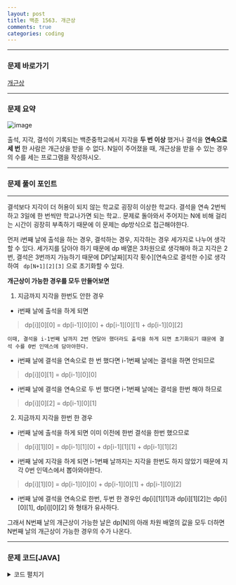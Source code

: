 ```yaml
---
layout: post
title: 백준 1563. 개근상
comments: true 
categories: coding
---
```

- - -
### 문제 바로가기
[개근상](https://www.acmicpc.net/problem/1563)

- - - 
### 문제 요약 
![image](https://user-images.githubusercontent.com/39397110/115118684-65d65200-9fdf-11eb-869f-b518999d05d6.png)

출석, 지각, 결석이 기록되는 백준중학교에서 지각을 **두 번 이상** 했거나 결석을 **연속으로 세 번** 한 사람은 개근상을 받을 수 없다.
N일이 주어졌을 때, 개근상을 받을 수 있는 경우의 수를 세는 프로그램을 작성하시오.

- - -

### 문제 풀이 포인트
- - - 
결석보다 지각이 더 허용이 되지 않는 학교로 굉장히 이상한 학교다. 결석을 연속 2번씩 하고 3일에 한 번씩만 학교나가면 되는 학교..
문제로 돌아와서 주어지는 N에 비해 걸리는 시간이 굉장히 부족하기 때문에 이 문제는 dp방식으로 접근해야한다.

먼저 i번째 날에 출석을 하는 경우, 결석하는 경우, 지각하는 경우 세가지로 나누어 생각할 수 있다.
세가지를 담아야 하기 때문에 dp 배열은 3차원으로 생각해야 하고 지각은 2번, 결석은 3번까지 가능하기 때문에 
DP[날짜][지각 횟수][연속으로 결석한 수]로 생각하여 ``` dp[N+1][2][3]``` 으로 초기화할 수 있다.

**개근상이 가능한 경우를 모두 만들어보면**

1. 지금까지 지각을 한번도 안한 경우

* i번째 날에 출석을 하게 되면
> dp[i][0][0] = dp[i-1][0][0] + dp[i-1][0][1] + dp[i-1][0][2]

    이때, 결석을 i-1번째 날까지 2번 연달아 했더라도 출석을 하게 되면 초기화되기 떄문에 결석 수를 0번 인덱스에 담아야한다.

* i번째 날에 결석을 연속으로 한 번 했다면 i-1번째 날에는 결석을 하면 안되므로
> dp[i][0][1] = dp[i-1][0][0]

* i번째 날에 결석을 연속으로 두 번 했다면 i-1번째 날에는 결석을 한번 해야 하므로
> dp[i][0][2] = dp[i-1][0][1]

2. 지금까지 지각을 한번 한 경우

* i번째 날에 출석을 하게 되면 이미 이전에 한번 결석을 한번 했으므로 
> dp[i][1][0] = dp[i-1][1][0] + dp[i-1][1][1] + dp[i-1][1][2]

* i번째 날에 지각을 하게 되면 i-1번째 날까지는 지각을 한번도 하지 않았기 때문에 지각 0번 인덱스에서 뽑아와야한다.
> dp[i][1][0] = dp[i-1][0][0] + dp[i-1][0][1] + dp[i-1][0][2]

* i번째 날에 결석을 연속으로 한번, 두번 한 경우인 dp[i][1][1]과 dp[i][1][2]는 dp[i][0][1], dp[i][0][2] 와 형태가 유사하다.

그래서 N번째 날의 개근상이 가능한 날은 dp[N]의 아래 차원 배열의 값을 모두 더하면 N번째 날의 개근상이 가능한 경우의 수가 나온다.
- - -
###  문제 코드[JAVA]
<details>
<summary>코드 펼치기</summary>
<div markdown="1">

- - -
```java

import java.util.*;
public class Main {
    public static void main(String[] args) {
        Scanner sc = new Scanner(System.in);
        int N = sc.nextInt();
        final int D = 1000000;
        int[][][] dp = new int[N+1][2][3];
        dp[1][0][0] = dp[1][1][0] = dp[1][0][1] = 1;

        for(int i = 2; i <=N; i++) {
            dp[i][0][0] = (dp[i-1][0][0] + dp[i-1][0][1] + dp[i-1][0][2]) % D;
            dp[i][0][1] = dp[i-1][0][0] % D;
            dp[i][0][2] = dp[i-1][0][1] % D;
            dp[i][1][0] = (dp[i-1][0][0] + dp[i-1][0][1] + dp[i-1][0][2]
                           + dp[i-1][1][0] + dp[i-1][1][1] + dp[i-1][1][2]) % D;
            dp[i][1][1] = dp[i-1][1][0];
            dp[i][1][2] = dp[i-1][1][1];
        }
        int ans = 0;
        for(int i = 0; i < 2; i++) {
            for(int j = 0; j < 3; j++) {
                ans += dp[N][i][j];
            }
        }
        System.out.println(ans % D);
        sc.close();
    }
}


```
</div>
</details>